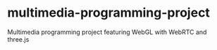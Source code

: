 multimedia-programming-project
==============================

Multimedia programming project featuring WebGL with WebRTC and three.js
